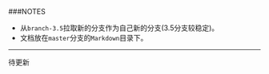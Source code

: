 ###NOTES
- 从`branch-3.5`拉取新的分支作为自己新的分支(3.5分支较稳定)。
- 文档放在`master`分支的`Markdown`目录下。


---------------------------------------------
待更新
